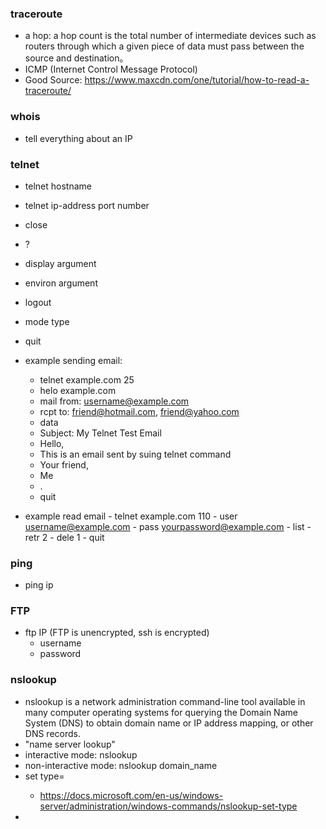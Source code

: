 ### traceroute 
  - a hop: a hop count is the total number of intermediate devices such as routers through which a 
    given piece of data must pass between the source and destination。 
  - ICMP (Internet Control Message Protocol)
  - Good Source: https://www.maxcdn.com/one/tutorial/how-to-read-a-traceroute/
  

### whois 
  - tell everything about an IP 

### telnet
  - telnet hostname
  - telnet ip-address port number
  - close 
  - ?
  - display argument 
  - environ argument 
  - logout 
  - mode type 
  - quit 
  
  - example sending email: 
    - telnet example.com 25 
    - helo example.com
    - mail from: username@example.com
    - rcpt to: friend@hotmail.com, friend@yahoo.com
    - data
    - Subject: My Telnet Test Email 
    - Hello, 
    - This is an email sent by suing telnet command 
    - Your friend, 
    - Me 
    - . 
    - quit 
   - example read email 
    - telnet example.com 110 
    - user username@example.com
    - pass yourpassword@example.com
    - list 
    - retr 2
    - dele 1
    - quit 
 


### ping 
  - ping ip
### FTP
  - ftp IP  (FTP is unencrypted, ssh is encrypted)
    - username 
    - password 
    
### nslookup 
  - nslookup is a network administration command-line tool available in many computer 
  operating systems for querying the Domain Name System (DNS) to obtain domain name or
  IP address mapping, or other DNS records. 
  - "name server lookup"
  - interactive mode: nslookup 
  - non-interactive mode: nslookup domain_name 
  - set type=<ResourceRecordtype>
    - https://docs.microsoft.com/en-us/windows-server/administration/windows-commands/nslookup-set-type
  - 
